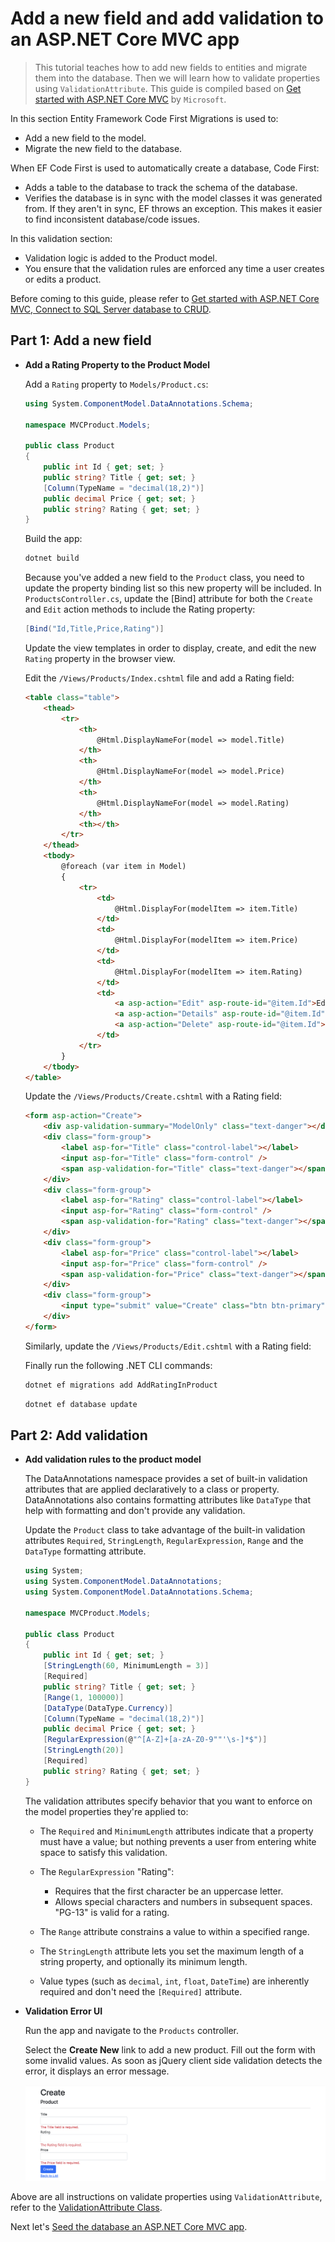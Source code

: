 # Add a new field and add validation to an ASP.NET Core MVC app

>This tutorial teaches how to add new fields to entities and migrate them into the database. Then we will learn how to validate properties using `ValidationAttribute`. This guide is compiled based on [Get started with ASP.NET Core MVC](https://learn.microsoft.com/en-us/aspnet/core/tutorials/first-mvc-app/start-mvc?view=aspnetcore-8.0&tabs=visual-studio-code) by `Microsoft`.

In this section Entity Framework Code First Migrations is used to:

- Add a new field to the model.
- Migrate the new field to the database.

When EF Code First is used to automatically create a database, Code First:

- Adds a table to the database to track the schema of the database.
- Verifies the database is in sync with the model classes it was generated from. If they aren't in sync, EF throws an exception. This makes it easier to find inconsistent database/code issues.

In this validation section:

- Validation logic is added to the Product model.
- You ensure that the validation rules are enforced any time a user creates or edits a product.

Before coming to this guide, please refer to [Get started with ASP.NET Core MVC, Connect to SQL Server database to CRUD](https://github.com/NguyenPhuDuc307/get-started-dotnet-mvc).

## Part 1: Add a new field

- **Add a Rating Property to the Product Model**

  Add a `Rating` property to `Models/Product.cs`:

  ```c#
  using System.ComponentModel.DataAnnotations.Schema;

  namespace MVCProduct.Models;

  public class Product
  {
      public int Id { get; set; }
      public string? Title { get; set; }
      [Column(TypeName = "decimal(18,2)")]
      public decimal Price { get; set; }
      public string? Rating { get; set; }
  }
  ```

  Build the app:

  ```bash
  dotnet build
  ```

  Because you've added a new field to the `Product` class, you need to update the property binding list so this new property will be included. In `ProductsController.cs`, update the [Bind] attribute for both the `Create` and `Edit` action methods to include the Rating property:

  ```c#
  [Bind("Id,Title,Price,Rating")]
  ```

  Update the view templates in order to display, create, and edit the new `Rating` property in the browser view.

  Edit the `/Views/Products/Index.cshtml` file and add a Rating field:

  ```html
  <table class="table">
      <thead>
          <tr>
              <th>
                  @Html.DisplayNameFor(model => model.Title)
              </th>
              <th>
                  @Html.DisplayNameFor(model => model.Price)
              </th>
              <th>
                  @Html.DisplayNameFor(model => model.Rating)
              </th>
              <th></th>
          </tr>
      </thead>
      <tbody>
          @foreach (var item in Model)
          {
              <tr>
                  <td>
                      @Html.DisplayFor(modelItem => item.Title)
                  </td>
                  <td>
                      @Html.DisplayFor(modelItem => item.Price)
                  </td>
                  <td>
                      @Html.DisplayFor(modelItem => item.Rating)
                  </td>
                  <td>
                      <a asp-action="Edit" asp-route-id="@item.Id">Edit</a> |
                      <a asp-action="Details" asp-route-id="@item.Id">Details</a> |
                      <a asp-action="Delete" asp-route-id="@item.Id">Delete</a>
                  </td>
              </tr>
          }
      </tbody>
  </table>
  ```

  Update the `/Views/Products/Create.cshtml` with a Rating field:

  ```html
  <form asp-action="Create">
      <div asp-validation-summary="ModelOnly" class="text-danger"></div>
      <div class="form-group">
          <label asp-for="Title" class="control-label"></label>
          <input asp-for="Title" class="form-control" />
          <span asp-validation-for="Title" class="text-danger"></span>
      </div>
      <div class="form-group">
          <label asp-for="Rating" class="control-label"></label>
          <input asp-for="Rating" class="form-control" />
          <span asp-validation-for="Rating" class="text-danger"></span>
      </div>
      <div class="form-group">
          <label asp-for="Price" class="control-label"></label>
          <input asp-for="Price" class="form-control" />
          <span asp-validation-for="Price" class="text-danger"></span>
      </div>
      <div class="form-group">
          <input type="submit" value="Create" class="btn btn-primary" />
      </div>
  </form>
  ```

  Similarly, update the `/Views/Products/Edit.cshtml` with a Rating field:

  Finally run the following .NET CLI commands:

  ```bash
  dotnet ef migrations add AddRatingInProduct
  ```

  ```bash
  dotnet ef database update
  ```

## Part 2: Add validation

- **Add validation rules to the product model**

    The DataAnnotations namespace provides a set of built-in validation attributes that are applied declaratively to a class or property. DataAnnotations also contains formatting attributes like `DataType` that help with formatting and don't provide any validation.

    Update the `Product` class to take advantage of the built-in validation attributes `Required`, `StringLength`, `RegularExpression`, `Range` and the `DataType` formatting attribute.

    ```c#
    using System;
    using System.ComponentModel.DataAnnotations;
    using System.ComponentModel.DataAnnotations.Schema;

    namespace MVCProduct.Models;

    public class Product
    {
        public int Id { get; set; }
        [StringLength(60, MinimumLength = 3)]
        [Required]
        public string? Title { get; set; }
        [Range(1, 100000)]
        [DataType(DataType.Currency)]
        [Column(TypeName = "decimal(18,2)")]
        public decimal Price { get; set; }
        [RegularExpression(@"^[A-Z]+[a-zA-Z0-9""'\s-]*$")]
        [StringLength(20)]
        [Required]
        public string? Rating { get; set; }
    }
    ```

    The validation attributes specify behavior that you want to enforce on the model properties they're applied to:

  - The `Required` and `MinimumLength` attributes indicate that a property must have a value; but nothing prevents a user from entering white space to satisfy this validation.

  - The `RegularExpression` "Rating":

    - Requires that the first character be an uppercase letter.
    - Allows special characters and numbers in subsequent spaces. "PG-13" is valid for a rating.
  - The `Range` attribute constrains a value to within a specified range.

  - The `StringLength` attribute lets you set the maximum length of a string property, and optionally its minimum length.

  - Value types (such as `decimal`, `int`, `float`, `DateTime`) are inherently required and don't need the `[Required]` attribute.
  
- **Validation Error UI**
  
  Run the app and navigate to the `Products` controller.

  Select the **Create New** link to add a new product. Fill out the form with some invalid values. As soon as jQuery client side validation detects the error, it displays an error message.

  ![Validation Error UI](resources/validation-create.png)

Above are all instructions on validate properties using `ValidationAttribute`, refer to the [ValidationAttribute Class](https://learn.microsoft.com/en-us/dotnet/api/system.componentmodel.dataannotations.validationattribute?view=net-8.0).

Next let's [Seed the database an ASP.NET Core MVC app](https://github.com/NguyenPhuDuc307/seed-the-database).
